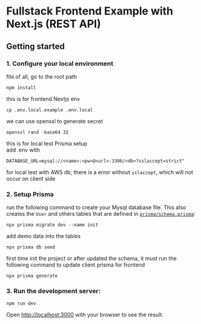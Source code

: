 # Fullstack Frontend Example with Next.js (REST API)

## Getting started

### 1. Configure your local environment

fits of all, go to the root path
```
npm install
```

this is for frontend Nextjs env
```
cp .env.local.example .env.local
```

we can use openssl to generate secret
```
openssl rand -base64 32
```

this is for local test Prisma setup
<br />
add .env with
```
DATABASE_URL=mysql://<name>:<pw>@<url>:3306/<db>?sslaccept=strict"
```
for local test with AWS db, there is a error without `sslaccept`, which will not occur on client side

### 2. Setup Prisma

run the following command to create your Mysql database file. This also creates the `User` and others tables that are defined in [`prisma/schema.prisma`](./prisma/schema.prisma):
```
npx prisma migrate dev --name init
```

add demo data into the tables
```
npx prisma db seed
```

first time init the project or after updated the schema, it must run the following command to update client prisma for frontend
```
npx prisma generate
```

### 3. Run the development server:

```
npm run dev
```

Open [http://localhost:3000](http://localhost:3000) with your browser to see the result.
